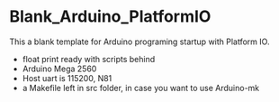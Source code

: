 # Blank_Arduino_PlatformIO

This a blank template for Arduino programing startup with Platform IO.

- float print ready with scripts behind
- Arduino Mega 2560
- Host uart is 115200, N81
- a Makefile left in src folder, in case you want to use Arduino-mk

